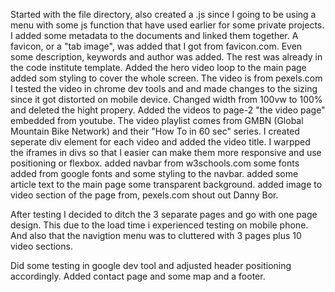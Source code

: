 Started with the file directory, also created a .js since I going to be using a menu with some js function that have used earlier for some private projects.
I added some metadata to the documents and linked them together. A favicon, or a "tab image", was added that I got from favicon.com. Even some description, keywords and author was added. The rest was already in the code institute template.
Added the hero video loop to the main page added som styling to cover the whole screen. The video is from pexels.com
I tested the video in chrome dev tools and and made changes to the sizing since it got distorted on mobile device. Changed width from 100vw to 100% and deleted the hight propery.
Added the videos to page-2 "the video page" embedded from youtube. The video playlist comes from GMBN (Global Mountain Bike Network) and their "How To in 60 sec" series. I created seperate div element for each video and added the video title. I warpped the iframes in divs so that I easier can make them more responsive and use positioning or flexbox. 
added navbar from w3schools.com
some fonts added from google fonts and some styling to the navbar. 
added some article text to the main page some transparent background.
added image to video section of the page from, pexels.com shout out Danny Bor.

After testing I decided to ditch the 3 separate pages and go with one page design. This due to the load time i experienced testing on mobile phone. And also that the navigtion menu was to cluttered with 3 pages plus 10 video sections. 

Did some testing in google dev tool and adjusted header positioning accordingly. Added contact page and some map and a footer.